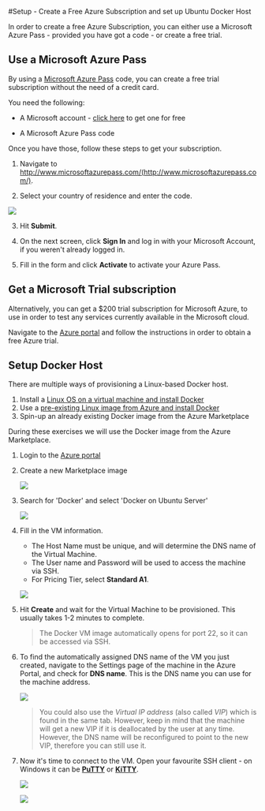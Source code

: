 #Setup - Create a Free Azure Subscription and set up Ubuntu Docker Host

In order to create a free Azure Subscription, you can either use a Microsoft Azure Pass - provided you have got a code - or create a free trial.

## Use a Microsoft Azure Pass

By using a [Microsoft Azure Pass](http://www.microsoftazurepass.com/) code, you can create a free trial subscription without the need of a credit card.

You need the following:

* A Microsoft account - [click here](https://www.microsoft.com/en-us/account/) to get one for free

* A Microsoft Azure Pass code



Once you have those, follow these steps to get your subscription.

1. Navigate to http://www.microsoftazurepass.com/(http://www.microsoftazurepass.com/).

2. Select your country of residence and enter the code.

![](images/azurepass01.png)

3. Hit **Submit**. 

4. On the next screen, click **Sign In** and log in with your Microsoft Account, if you weren't already logged in.

5. Fill in the form and click **Activate** to activate your Azure Pass.


## Get a Microsoft Trial subscription

Alternatively, you can get a $200 trial subscription for Microsoft Azure, to use in order to test any services currently available in the Microsoft cloud. 

Navigate to the [Azure portal](https://azure.microsoft.com/en-us/free/) and follow the instructions in order to obtain a free Azure trial.


## Setup Docker Host

There are multiple ways of provisioning a Linux-based Docker host.

1. Install a [Linux OS on a virtual machine and install Docker](http://docs.docker.com/engine/installation/ubuntulinux/)
2. Use a [pre-existing Linux image from Azure and install Docker](https://azure.microsoft.com/en-us/documentation/articles/virtual-machines-docker-with-portal/)
3. Spin-up an already existing Docker image from the Azure Marketplace

During these exercises we will use the Docker image from the Azure Marketplace.

1. Login to the [Azure portal](https://portal.azure.com)
2. Create a new Marketplace image 

	![](images/SelectCreateMarketplaceVm.png)
 
3. Search for 'Docker' and select 'Docker on Ubuntu Server'
 
	![](images/SearchForDocker.png)
 
4. Fill in the VM information. 
    * The Host Name must be unique, and will determine the DNS name of the Virtual Machine.
    * The User name and Password will be used to access the machine via SSH.
    * For Pricing Tier, select **Standard A1**. 

 
	![](images/EnterVmSettings.png)

5. Hit **Create** and wait for the Virtual Machine to be provisioned. This usually takes 1-2 minutes to complete.

    >The Docker VM image automatically opens for port 22, so it can be accessed via SSH. 

6. To find the automatically assigned DNS name of the VM you just created, navigate to the Settings page of the machine in the Azure Portal, and check for **DNS name**. This is the DNS name you can use for the machine address.

	![](images/FindDNSName.png)

    > You could also use the *Virtual IP address* (also called *VIP*) which is found in the same tab. However, keep in mind that the machine will get a new VIP if it is deallocated by the user at any time. However, the DNS name will be reconfigured to point to the new VIP, therefore you can still use it.

7. Now it's time to connect to the VM. Open your favourite SSH client - on Windows it can be [**PuTTY**](http://www.putty.org/) or [**KiTTY**](http://www.9bis.net/kitty/).

    ![](images/kitty.png)

    ![](images/kitty2.png)